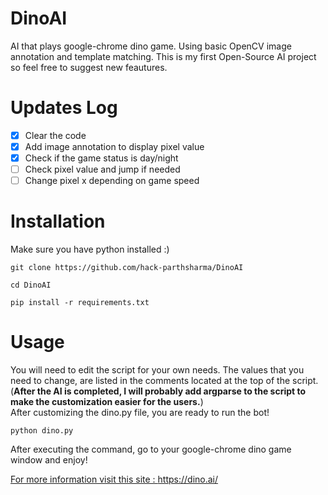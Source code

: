 # DinoAI
AI that plays google-chrome dino game. Using basic OpenCV image annotation and template matching.
This is my first Open-Source AI project so feel free to suggest new feautures.
# Updates Log
- [x] Clear the code
- [x] Add image annotation to display pixel value
- [x] Check if the game status is day/night
- [ ] Check pixel value and jump if needed
- [ ] Change pixel x depending on game speed

# Installation
Make sure you have python installed :)
```
git clone https://github.com/hack-parthsharma/DinoAI
```
```
cd DinoAI
```
```
pip install -r requirements.txt
```
# Usage
You will need to edit the script for your own needs. The values that you need to change, are listed in the comments located at the top of the script.\
(**After the AI is completed, I will probably add argparse to the script to make the customization easier for the users.**)\
After customizing the dino.py file, you are ready to run the bot! 
```
python dino.py
```
After executing the command, go to your google-chrome dino game window and enjoy!

<a href="https://dino.ai/">For more information visit this site : https://dino.ai/</a>
